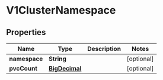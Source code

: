 # V1ClusterNamespace

## Properties
Name | Type | Description | Notes
------------ | ------------- | ------------- | -------------
**namespace** | **String** |  |  [optional]
**pvcCount** | [**BigDecimal**](BigDecimal.md) |  |  [optional]
